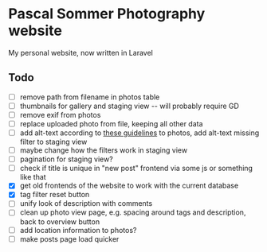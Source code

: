 # Pascal Sommer Photography website

My personal website, now written in Laravel

## Todo
- [ ] remove path from filename in photos table
- [ ] thumbnails for gallery and staging view -- will probably require GD
- [ ] remove exif from photos
- [ ] replace uploaded photo from file, keeping all other data
- [ ] add alt-text according to [these guidelines](https://axesslab.com/alt-texts/) to photos, add alt-text missing filter to staging view
- [ ] maybe change how the filters work in staging view
- [ ] pagination for staging view?
- [ ] check if title is unique in "new post" frontend via some js or something like that
- [x] get old frontends of the website to work with the current database
- [x] tag filter reset button
- [ ] unify look of description with comments
- [ ] clean up photo view page, e.g. spacing around tags and description, back to overview button
- [ ] add location information to photos?
- [ ] make posts page load quicker
